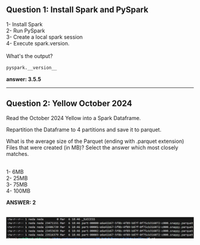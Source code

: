 <h2>Question 1: Install Spark and PySpark</h2>
1- Install Spark <br>
2- Run PySpark<br>
3- Create a local spark session<br>
4- Execute spark.version.<br><br>
What's the output?<br>

```python
pyspark.__version__
```

**answer: 3.5.5**
_____________________________________________________________________________________
<h2>Question 2: Yellow October 2024</h2>
Read the October 2024 Yellow into a Spark Dataframe.<br>

Repartition the Dataframe to 4 partitions and save it to parquet.<br>

What is the average size of the Parquet (ending with .parquet extension) Files that were created (in MB)? Select the answer which most closely matches.<br><br>

1- 6MB<br>
2- 25MB<br>
3- 75MB<br>
4- 100MB<br>

**ANSWER: 2**
<br><br>

![Sample Image](../images/module5/h5_2.png)
<br><br>


